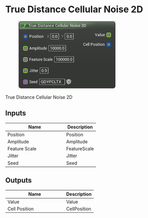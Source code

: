 # True Distance Cellular Noise 2D

<div align="left" data-full-width="false">

<figure><img src="../../../api/Noise/True_Distance_Cellular_Noise_2D.png" alt=""><figcaption></figcaption></figure>

</div>

True Distance Cellular Noise 2D

## Inputs

<table><thead><tr><th width="170">Name</th><th>Description</th></tr></thead><tbody><tr><td>Position</td><td>Position</td></tr><tr><td>Amplitude</td><td>Amplitude</td></tr><tr><td>Feature Scale</td><td>FeatureScale</td></tr><tr><td>Jitter</td><td>Jitter</td></tr><tr><td>Seed</td><td>Seed</td></tr></tbody></table>

## Outputs

<table><thead><tr><th width="170">Name</th><th>Description</th></tr></thead><tbody><tr><td>Value</td><td>Value</td></tr><tr><td>Cell Position</td><td>CellPosition</td></tr></tbody></table>
